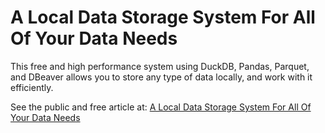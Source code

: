 # A Local Data Storage System For All Of Your Data Needs
This free and high performance system using DuckDB, Pandas, Parquet, and DBeaver allows you to store any type of data locally, and work with it efficiently.

See the public and free article at: 
[A Local Data Storage System For All Of Your Data Needs](https://medium.com/@markwkiehl/a-local-data-storage-system-for-all-of-your-data-needs-13a22e745f7c)
